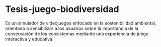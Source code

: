 # Tesis-juego-biodiversidad
Es  un simulador de videojuegos enfocado en la sostenibilidad ambiental, orientado a sensibilizar a los usuarios sobre la importancia de la conservación de los ecosistemas mediante una experiencia de juego interactiva y educativa. 
